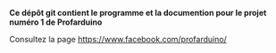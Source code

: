 **Ce dépôt git contient le programme et la documention pour le projet numéro 1 de Profarduino**

Consultez la page https://www.facebook.com/profarduino/
 
